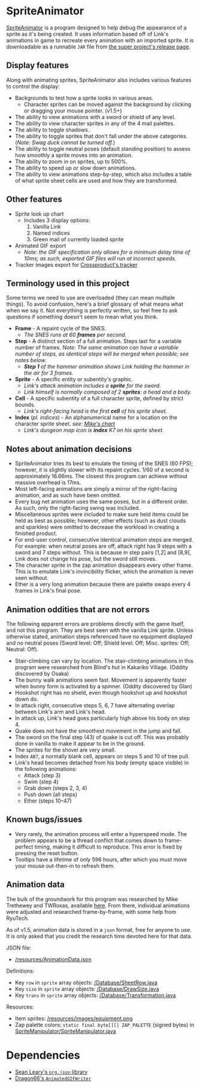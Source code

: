 # SpriteAnimator

[SpriteAnimator](https://github.com/fatmanspanda/SpriteAnimator/wiki/Sprite-Animator) is a program designed to help debug the appearance of a sprite as it's being created. It uses information based off of Link's animations in game to recreate every animation with an imported sprite. It is downloadable as a runnable `JAR` file from [the super project's release page](https://github.com/fatmanspanda/ALttPNG/releases).

## Display features

Along with animating sprites, SpriteAnimator also includes various features to control the display:
* Backgrounds to test how a sprite looks in various areas.
  * Character sprites can be moved against the background by clicking or dragging your mouse pointer. (v1.5+)
* The ability to view animations with a sword or shield of any level.
* The ability to view character sprites in any of the 4 mail palettes.
* The ability to toggle shadows.
* The ability to toggle sprites that don't fall under the above categories. (*Note: Swag duck cannot be turned off.*)
* The ability to toggle neutral poses (default standing position) to assess how smoothly a sprite moves into an animation.
* The ability to zoom in on sprites, up to 500%.
* The ability to speed up or slow down animations.
* The ability to view animations step-by-step, which also includes a table of what sprite sheet cells are used and how they are transformed.

## Other features

* Sprite look up chart
  * Includes 3 display options:
    1. Vanilla Link
    1. Named indices
    1. Green mail of currently loaded sprite
* Animated GIF export
  * *Note: the GIF specification only allows for a minimum delay time of 10ms; as such, exported GIF files will run at incorrect speeds.*
* Tracker images export for [Crossproduct's tracker](https://github.com/crossproduct42/alttprandohelper/releases)

## Terminology used in this project
Some terms we need to use are overloaded (they can mean multiple things). To avoid confusion, here's a brief glossary of what means what when we say it. Not everything is perfectly written, so feel free to ask questions if something doesn't seem to mean what you think.
* **Frame** - A repaint cycle of the SNES.
  * *The SNES runs at 60 **frames** per second.*
* **Step** - A distinct section of a full animation. Steps last for a variable number of frames. *Note: The same animation can have a variable number of steps, as identical steps will be merged when possible; see notes below.*
  * ***Step 1** of the hammer animation shows Link holding the hammer in the air for 3 frames.*
* **Sprite** - A specific entity or subentity's graphic.
  * *Link's attack animation includes a **sprite** for the sword.*
  * *Link himself is normally composed of 2 **sprites**: a head and a body.*
* **Cell** - A specific subentity of a full character sprite, defined by strict bounds.
  * *Link's right-facing head is the first **cell** of his sprite sheet.*
* **Index** (*pl. indices*) - An alphanumerical name for a location on the character sprite sheet. *see: [Mike's chart](http://alttp.mymm1.com/sprites/sheets/?sprite=link&skin=green)*
  * *Link's dungeon map icon is **index** K7 on his sprite sheet.*

## Notes about animation decisions
* SpriteAnimator tries its best to emulate the timing of the SNES (60 FPS); however, it is slightly slower with its repaint cycles. 1/60 of a second is approximately 16.66ms. The closest this program can achieve without massive overhead is 17ms.
* Most left-facing animations are simply a mirror of the right-facing animation, and as such have been omitted.
* Every bug net animation uses the same poses, but in a different order. As such, only the right-facing swing was included.
* Miscellaneous sprites were included to make sure held items could be held as best as possible; however, other effects (such as dust clouds and sparkles) were omitted to decrease the workload in creating a finished product.
* For end-user control, consecutive identical animation steps are merged. For example: when neutral poses are off, attack right has 9 steps with a sword and 7 steps without. This is because in step pairs [1,2] and [8,9], Link does not change his pose, but the sword still moves.
* The character sprite in the zap animation disappears every other frame. This is to emulate Link's invincibility flicker, which the animation is never seen without.
* Ether is a very long animation because there are palette swaps every 4 frames in Link's final pose.

## Animation oddities that are not errors
The following apparent errors are problems directly with the game itself, and not this program. They are best seen with the vanilla Link sprite. Unless otherwise stated, animation steps referenced have no equipment displayed and no neutral poses (Sword level: Off; Shield level: Off; Misc. sprites: Off; Neutral: Off).
* Stair-climbing can vary by location. The stair-climbing animations in this program were researched from Blind's hut in Kakariko Village. (Oddity discovered by Osaka)
* The bunny walk animations seem fast. Movement is apparently faster when bunny form is activated by a spinner. (Oddity discovered by Glan)
* Hookshot right has no shield, even though hookshot up and hookshot down do.
* In attack right, consecutive steps 5, 6, 7 have alternating overlap between Link's arm and Link's head.
* In attack up, Link's head goes particularly high above his body on step 4.
* Quake does not have the smoothest movement in the jump and fall.
* The sword on the final step (43) of quake is cut off. This was probably done in vanilla to make it appear to be in the ground.
* The sprites for the shovel are very small.
* Index `AB7`, a normally blank cell, appears on steps 5 and 10 of tree pull. 
* Link's head becomes detached from his body (empty space visible) in the following animations:
  * Attack (step 3)
  * Swim (step 4)
  * Grab down (steps 2, 3, 4)
  * Push down (all steps)
  * Ether (steps 10–47)

## Known bugs/issues
* Very rarely, the animation process will enter a hyperspeed mode. The problem appears to be a thread conflict that comes down to frame-perfect timing, making it difficult to reproduce. This error is fixed by pressing the reset button.
* Tooltips have a lifetime of only 596 hours, after which you must move your mouse out-then-in to refresh them.

## Animation data
The bulk of the groundwork for this program was researched by Mike Trethewey and TWRoxas, available [here](http://alttp.mymm1.com/sprites/includes/animations.txt). From there, individual animations were adjusted and researched frame-by-frame, with some help from RyuTech.

As of v1.5, animation data is stored in a `json` format, free for anyone to use. It is only asked that you credit the research time devoted here for that data.

JSON file:
* [/resources/AnimationData.json](https://github.com/fatmanspanda/SpriteAnimator/blob/master/src/main/resources/AnimationData.json)

Definitions:
* Key `row` in `sprite` array objects: [/Database/SheetRow.java](https://github.com/fatmanspanda/SpriteAnimator/tree/master/src/main/java/animator/database/SheetRow.java)
* Key `size` in `sprite` array objects: [/Database/DrawSize.java](https://github.com/fatmanspanda/SpriteAnimator/tree/master/src/main/java/animator/database/DrawSize.java)
* Key `trans` in `sprite` array objects: [/Database/Transformation.java](https://github.com/fatmanspanda/SpriteAnimator/tree/master/src/main/java/animator/database/Transformation.java)

Resources:
* Item sprites: [/resources/images/equipment.png](https://github.com/fatmanspanda/SpriteAnimator/blob/master/src/main/resources/images/equipment.png)
* Zap palette colors: `static final byte[][] ZAP_PALETTE` (signed bytes) in [SpriteManipulator/SpriteManipulator.java](https://github.com/fatmanspanda/SpriteManipulator/blob/master/src/main/java/spritemanipulator/SpriteManipulator.java)

# Dependencies
* [Sean Leary's `org.json` library](https://github.com/stleary/JSON-java)
* [Dragon66's `AnimatedGIFWriter`](https://github.com/dragon66/animated-gif-writer/blob/master/src/com/github/dragon66/AnimatedGIFWriter.java)
